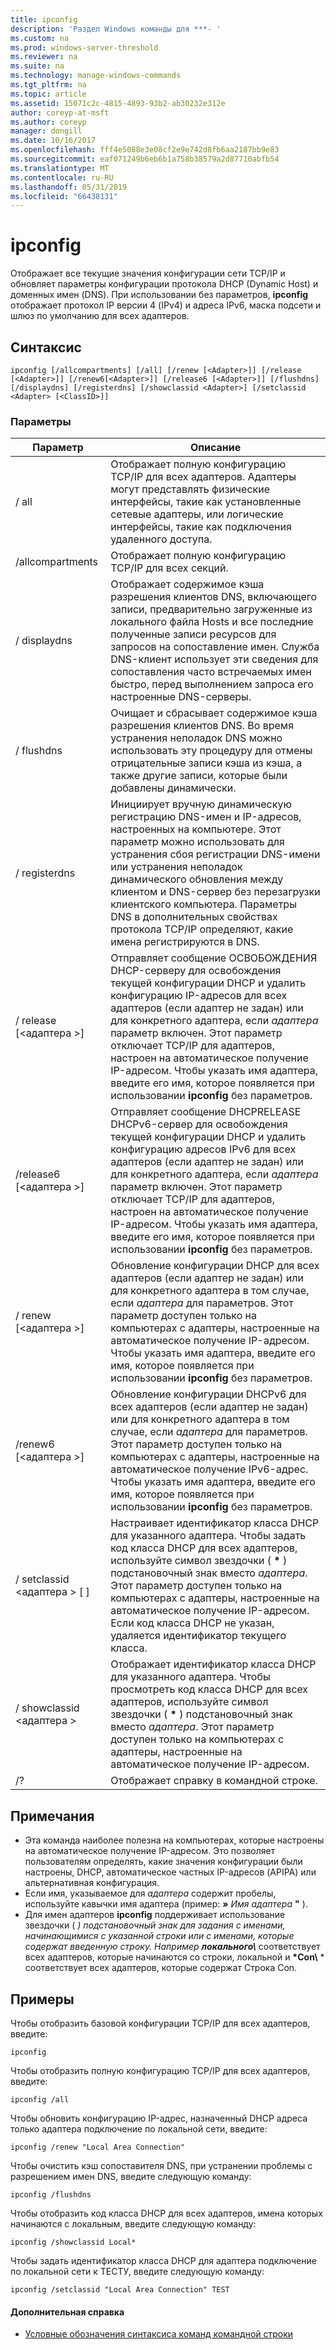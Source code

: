 ```yaml
---
title: ipconfig
description: 'Раздел Windows команды для ***- '
ms.custom: na
ms.prod: windows-server-threshold
ms.reviewer: na
ms.suite: na
ms.technology: manage-windows-commands
ms.tgt_pltfrm: na
ms.topic: article
ms.assetid: 15071c2c-4815-4893-93b2-ab30232e312e
author: coreyp-at-msft
ms.author: coreyp
manager: dongill
ms.date: 10/16/2017
ms.openlocfilehash: fff4e5088e3e08cf2e9e742d8fb6aa2187bb9e83
ms.sourcegitcommit: eaf071249b6eb6b1a758b38579a2d87710abfb54
ms.translationtype: MT
ms.contentlocale: ru-RU
ms.lasthandoff: 05/31/2019
ms.locfileid: "66438131"
---
```

# <a name="ipconfig"></a>ipconfig



Отображает все текущие значения конфигурации сети TCP/IP и обновляет параметры конфигурации протокола DHCP (Dynamic Host) и доменных имен (DNS). При использовании без параметров, **ipconfig** отображает протокол IP версии 4 (IPv4) и адреса IPv6, маска подсети и шлюз по умолчанию для всех адаптеров.

## <a name="syntax"></a>Синтаксис

```
ipconfig [/allcompartments] [/all] [/renew [<Adapter>]] [/release [<Adapter>]] [/renew6[<Adapter>]] [/release6 [<Adapter>]] [/flushdns] [/displaydns] [/registerdns] [/showclassid <Adapter>] [/setclassid <Adapter> [<ClassID>]]
```

### <a name="parameters"></a>Параметры

|Параметр|Описание|
|---------|-----------|
|/ all|Отображает полную конфигурацию TCP/IP для всех адаптеров. Адаптеры могут представлять физические интерфейсы, такие как установленные сетевые адаптеры, или логические интерфейсы, такие как подключения удаленного доступа.|
|/allcompartments|Отображает полную конфигурацию TCP/IP для всех секций.|
|/ displaydns|Отображает содержимое кэша разрешения клиентов DNS, включающего записи, предварительно загруженные из локального файла Hosts и все последние полученные записи ресурсов для запросов на сопоставление имен. Служба DNS-клиент использует эти сведения для сопоставления часто встречаемых имен быстро, перед выполнением запроса его настроенные DNS-серверы.|
|/ flushdns|Очищает и сбрасывает содержимое кэша разрешения клиентов DNS. Во время устранения неполадок DNS можно использовать эту процедуру для отмены отрицательные записи кэша из кэша, а также другие записи, которые были добавлены динамически.|
|/ registerdns|Инициирует вручную динамическую регистрацию DNS-имен и IP-адресов, настроенных на компьютере. Этот параметр можно использовать для устранения сбоя регистрации DNS-имени или устранения неполадок динамического обновления между клиентом и DNS-сервер без перезагрузки клиентского компьютера. Параметры DNS в дополнительных свойствах протокола TCP/IP определяют, какие имена регистрируются в DNS.|
|/ release [\<адаптера >]|Отправляет сообщение ОСВОБОЖДЕНИЯ DHCP-серверу для освобождения текущей конфигурации DHCP и удалить конфигурацию IP-адресов для всех адаптеров (если адаптер не задан) или для конкретного адаптера, если *адаптера* параметр включен. Этот параметр отключает TCP/IP для адаптеров, настроен на автоматическое получение IP-адресом. Чтобы указать имя адаптера, введите его имя, которое появляется при использовании **ipconfig** без параметров.|
|/release6 [\<адаптера >]|Отправляет сообщение DHCPRELEASE DHCPv6-сервер для освобождения текущей конфигурации DHCP и удалить конфигурацию адресов IPv6 для всех адаптеров (если адаптер не задан) или для конкретного адаптера, если *адаптера* параметр включен. Этот параметр отключает TCP/IP для адаптеров, настроен на автоматическое получение IP-адресом. Чтобы указать имя адаптера, введите его имя, которое появляется при использовании **ipconfig** без параметров.|
|/ renew [\<адаптера >]|Обновление конфигурации DHCP для всех адаптеров (если адаптер не задан) или для конкретного адаптера в том случае, если *адаптера* для параметров. Этот параметр доступен только на компьютерах с адаптеры, настроенные на автоматическое получение IP-адресом. Чтобы указать имя адаптера, введите его имя, которое появляется при использовании **ipconfig** без параметров.|
|/renew6 [\<адаптера >]|Обновление конфигурации DHCPv6 для всех адаптеров (если адаптер не задан) или для конкретного адаптера в том случае, если *адаптера* для параметров. Этот параметр доступен только на компьютерах с адаптеры, настроенные на автоматическое получение IPv6-адрес. Чтобы указать имя адаптера, введите его имя, которое появляется при использовании **ipconfig** без параметров.|
|/ setclassid \<адаптера > [ <ClassID>]|Настраивает идентификатор класса DHCP для указанного адаптера. Чтобы задать код класса DHCP для всех адаптеров, используйте символ звездочки ( **&#42;** ) подстановочный знак вместо *адаптера*. Этот параметр доступен только на компьютерах с адаптеры, настроенные на автоматическое получение IP-адресом. Если код класса DHCP не указан, удаляется идентификатор текущего класса.|
|/ showclassid \<адаптера >|Отображает идентификатор класса DHCP для указанного адаптера. Чтобы просмотреть код класса DHCP для всех адаптеров, используйте символ звездочки ( **&#42;** ) подстановочный знак вместо *адаптера*. Этот параметр доступен только на компьютерах с адаптеры, настроенные на автоматическое получение IP-адресом.|
|/?|Отображает справку в командной строке.|

## <a name="remarks"></a>Примечания

- Эта команда наиболее полезна на компьютерах, которые настроены на автоматическое получение IP-адресом. Это позволяет пользователям определять, какие значения конфигурации были настроены, DHCP, автоматическое частных IP-адресов (APIPA) или альтернативная конфигурация.
- Если имя, указываемое для *адаптера* содержит пробелы, используйте кавычки имя адаптера (пример: **»** <em>Имя адаптера</em> **"** ).
- Для имен адаптеров **ipconfig** поддерживает использование звездочки ( *) подстановочный знак для задания с именами, начинающимися с указанной строки или с именами, которые содержат введенную строку. Например **локального\\***   соответствует всех адаптеров, которые начинаются со строки, локальной и  **\*Con\\** * соответствует всех адаптеров, которые содержат Строка Con.

## <a name="examples"></a>Примеры

Чтобы отобразить базовой конфигурации TCP/IP для всех адаптеров, введите:
```
ipconfig
```
Чтобы отобразить полную конфигурацию TCP/IP для всех адаптеров, введите:
```
ipconfig /all
```
Чтобы обновить конфигурацию IP-адрес, назначенный DHCP адреса только адаптера подключение по локальной сети, введите:
```
ipconfig /renew "Local Area Connection"
```
Чтобы очистить кэш сопоставителя DNS, при устранении проблемы с разрешением имен DNS, введите следующую команду:
```
ipconfig /flushdns
```
Чтобы отобразить код класса DHCP для всех адаптеров, имена которых начинаются с локальным, введите следующую команду:
```
ipconfig /showclassid Local*
```
Чтобы задать идентификатор класса DHCP для адаптера подключение по локальной сети к ТЕСТУ, введите следующую команду:
```
ipconfig /setclassid "Local Area Connection" TEST
```

#### <a name="additional-references"></a>Дополнительная справка

-   [Условные обозначения синтаксиса команд командной строки](command-line-syntax-key.md)